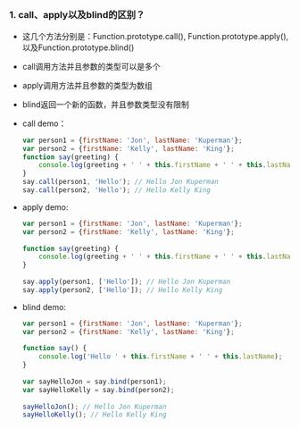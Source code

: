 ## 

### 1.  call、apply以及blind的区别？

* 这几个方法分别是：Function.prototype.call(), Function.prototype.apply(), 以及Function.prototype.blind()

* call调用方法并且参数的类型可以是多个

* apply调用方法并且参数的类型为数组

* blind返回一个新的函数，并且参数类型没有限制

* call demo：

  ```javascript
  var person1 = {firstName: 'Jon', lastName: 'Kuperman'};
  var person2 = {firstName: 'Kelly', lastName: 'King'};
  function say(greeting) {
      console.log(greeting + ' ' + this.firstName + ' ' + this.lastName);
  }
  say.call(person1, 'Hello'); // Hello Jon Kuperman
  say.call(person2, 'Hello'); // Hello Kelly King
  ```

* apply demo:

  ```javascript
  var person1 = {firstName: 'Jon', lastName: 'Kuperman'};
  var person2 = {firstName: 'Kelly', lastName: 'King'};
   
  function say(greeting) {
      console.log(greeting + ' ' + this.firstName + ' ' + this.lastName);
  }
   
  say.apply(person1, ['Hello']); // Hello Jon Kuperman
  say.apply(person2, ['Hello']); // Hello Kelly King
  ```

* blind demo:

  ```javascript
  var person1 = {firstName: 'Jon', lastName: 'Kuperman'};
  var person2 = {firstName: 'Kelly', lastName: 'King'};
   
  function say() {
      console.log('Hello ' + this.firstName + ' ' + this.lastName);
  }
   
  var sayHelloJon = say.bind(person1);
  var sayHelloKelly = say.bind(person2);
   
  sayHelloJon(); // Hello Jon Kuperman
  sayHelloKelly(); // Hello Kelly King
  ```

  ​

